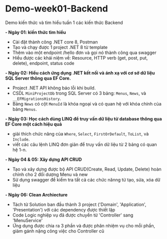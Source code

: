 # Demo-week01-Backend
Demo kiến thức và tìm hiểu tuần 1 các kiến thức Backend 

**- Ngày 01: kiến thức tìm hiểu**
+ Cài đặt thành công .NET core 8, Postman
+ Tạo và chạy được 1 project .NET 8 từ template
+ Thêm vào một endpoint /hello đơn và gọi nó thành công qua swagger
+ Hiểu được các khái niệm về: Resource, HTTP verb (get, post, put, delete), endpoint, status code

**- Ngày 02: Hiểu cách ứng dụng .NET kết nối và ánh xạ với cơ sở dữ liệu SQL Server thông qua EF Core.**
*   Project .NET API không báo lỗi khi build.
*   CSDL `MiniProjectDb` trong SQL Server có 3 bảng: `Menus`, `News`, và `__EFMigrationsHistory`.
*   Bảng `News` có cột `MenuId` là khóa ngoại và có quan hệ với khóa chính của bảng `Menus`.

**- Ngày 03: Học cách dùng LINQ để truy vấn dữ liệu từ database thông qua EF Core một cách hiệu quả**
*   giải thích chức năng của `Where`, `Select`, `FirstOrDefault`, `ToList`, và `Include`.
*   viết các câu lệnh LINQ đơn giản để truy vấn dữ liệu từ 2 bảng có quan hệ 1-n.
  
**- Ngày 04 & 05: Xây dựng API CRUD**
- Tạo và xây dựng được bộ API CRUD(Create, Read, Update, Delete) hoàn chỉnh cho 2 đối dượng Menu và new
- Sử dụng swagger để kiểm tra tất cả các chức nănng  từ tạo, sửa, xóa dữ liệu

**- Ngày 06: Clean Archiecture**
- Tách từ Solution ban đầu thành 3 project ('Domain', 'Application', 'Presentation') với các dependency được thiết lập
- Code Logic nghiệp vụ đã được chuyển từ 'Controller' sang 'MenuService'
- Ứng dụng được chia ra 3 phần và được phân nhiệm vụ cho mỗi phần, giảm gánh nặng công việc cho Controller cũ

